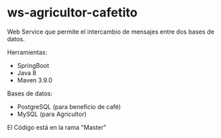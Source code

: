 # ws-agricultor-cafetito
Web Service que permite el intercambio de mensajes entre dos bases de datos. 

Herramientas: 

- SpringBoot
- Java 8
- Maven 3.9.0

Bases de datos: 

- PostgreSQL (para beneficio de café)
- MySQL (para Agricultor)

El Código está en la rama "Master"
